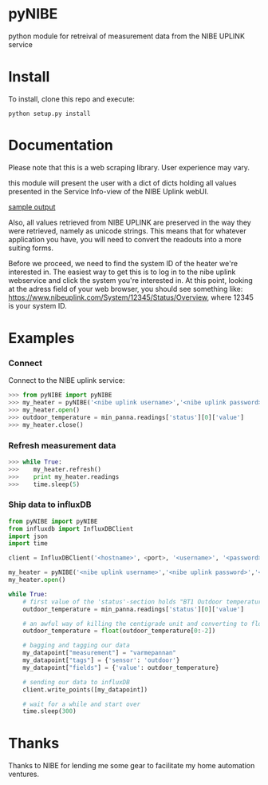 pyNIBE
=====

python module for retreival of measurement data from the NIBE UPLINK service

Install
=======

To install, clone this repo and execute:

```
python setup.py install
```

Documentation
=============
Please note that this is a web scraping library. User experience may vary.

this module will present the user with a dict of dicts holding all values presented in the Service Info-view of the NIBE Uplink webUI. 

[sample output](tests/mock-data/sample-output.txt)

Also, all values retrieved from NIBE UPLINK are preserved in the way they were retrieved, namely as unicode strings. This means that for whatever application you have, you will need to convert the readouts into a more suiting forms.

Before we proceed, we need to find the system ID of the heater we're interested in. The easiest way to get this is to log in to the nibe uplink webservice and click the system you're interested in. At this point, looking at the adress field of your web browser, you should see something like: https://www.nibeuplink.com/System/12345/Status/Overview, where 12345 is your system ID.

Examples
========

### Connect

Connect to the NIBE uplink service:
```python
>>> from pyNIBE import pyNIBE
>>> my_heater = pyNIBE('<nibe uplink username>','<nibe uplink password>','<system ID>')
>>> my_heater.open()
>>> outdoor_temperature = min_panna.readings['status'][0]['value']
>>> my_heater.close()
```

### Refresh measurement data
```python
>>> while True:
>>>    my_heater.refresh()
>>>    print my_heater.readings
>>>    time.sleep(5)
```

### Ship data to influxDB
```python
from pyNIBE import pyNIBE
from influxdb import InfluxDBClient
import json
import time

client = InfluxDBClient('<hostname>', <port>, '<username>', '<password>', '<database>')

my_heater = pyNIBE('<nibe uplink username>','<nibe uplink password>','<system ID>')
my_heater.open()

while True:
	# first value of the 'status'-section holds "BT1 Outdoor temperature"
	outdoor_temperature = min_panna.readings['status'][0]['value']

	# an awful way of killing the centigrade unit and converting to float
	outdoor_temperature = float(outdoor_temperature[0:-2])

	# bagging and tagging our data
	my_datapoint["measurement"] = "varmepannan"
	my_datapoint["tags"] = {'sensor': 'outdoor'}
	my_datapoint["fields"] = {'value': outdoor_temperature}

	# sending our data to influxDB
	client.write_points([my_datapoint])

	# wait for a while and start over
	time.sleep(300)
```

Thanks
======
Thanks to NIBE for lending me some gear to facilitate my home automation ventures.
